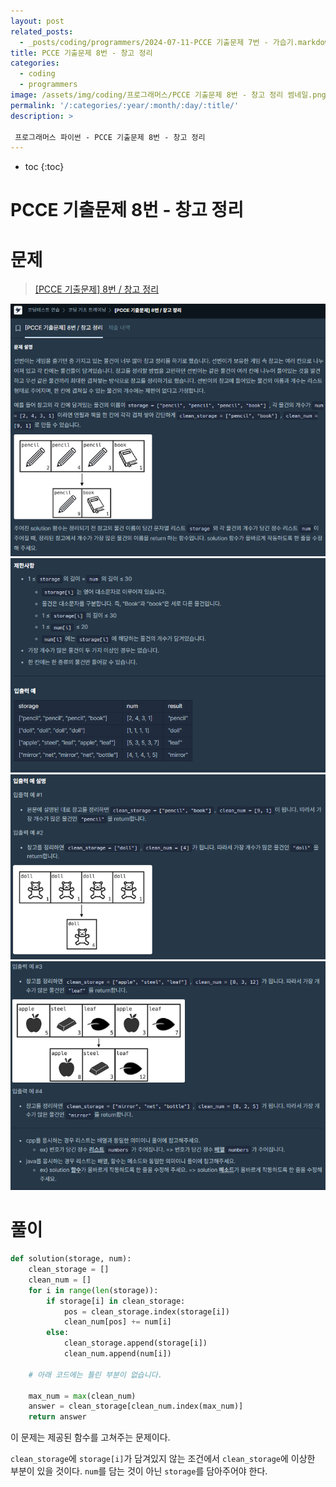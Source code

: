 ```yaml
---
layout: post
related_posts: 
  - _posts/coding/programmers/2024-07-11-PCCE 기출문제 7번 - 가습기.markdown
title: PCCE 기출문제 8번 - 창고 정리
categories:
  - coding
  - programmers
image: /assets/img/coding/프로그래머스/PCCE 기출문제 8번 - 창고 정리 썸네일.png
permalink: '/:categories/:year/:month/:day/:title/'
description: >

 프로그래머스 파이썬 - PCCE 기출문제 8번 - 창고 정리
---
```


* toc
{:toc}

# PCCE 기출문제 8번 - 창고 정리

# 문제

> <a href="https://school.programmers.co.kr/learn/courses/30/lessons/250126">[PCCE 기출문제] 8번 / 창고 정리</a>

<img src="/assets/img/coding/프로그래머스/PCCE 기출문제 8번 - 창고 정리 문제 1.png" />

<img src="/assets/img/coding/프로그래머스/PCCE 기출문제 8번 - 창고 정리 문제 2.png" />

<img src="/assets/img/coding/프로그래머스/PCCE 기출문제 8번 - 창고 정리 문제 3.png" />

<img src="/assets/img/coding/프로그래머스/PCCE 기출문제 8번 - 창고 정리 문제 4.png" />

# 풀이

```python
def solution(storage, num):
    clean_storage = []
    clean_num = []
    for i in range(len(storage)):
        if storage[i] in clean_storage:
            pos = clean_storage.index(storage[i])
            clean_num[pos] += num[i]
        else:
            clean_storage.append(storage[i])
            clean_num.append(num[i])
            
    # 아래 코드에는 틀린 부분이 없습니다.
            
    max_num = max(clean_num)
    answer = clean_storage[clean_num.index(max_num)]
    return answer
```

이 문제는 제공된 함수를 고쳐주는 문제이다.

`clean_storage`에 `storage[i]`가 담겨있지 않는 조건에서 `clean_storage`에 이상한 부분이 있을 것이다. `num`를 담는 것이 아닌 `storage`를 담아주어야 한다.

